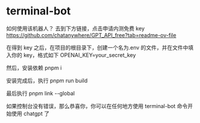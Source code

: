 # terminal-bot

如何使用该机器人？
去到下方链接，点击申请内测免费 key
https://github.com/chatanywhere/GPT_API_free?tab=readme-ov-file

在得到 key 之后，在项目的根目录下，创建一个名为.env 的文件，并在文件中填入你的 key，格式如下
OPENAI_KEY=your_secret_key

然后，安装依赖
pnpm i

安装完成后，执行 pnpm run build

最后执行 pnpm link --global

如果控制台没有错误，那么恭喜你，你可以在任何地方使用 terminal-bot 命令开始使用 chatgpt 了
